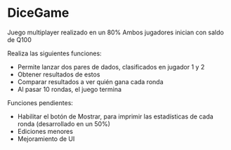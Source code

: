 # DiceGame
Juego multiplayer realizado en un 80%
Ambos jugadores inician con saldo de Q100

Realiza las siguientes funciones:
- Permite lanzar dos pares de dados, clasificados en jugador 1 y 2
- Obtener resultados de estos
- Comparar resultados a ver quién gana cada ronda
- Al pasar 10 rondas, el juego termina

Funciones pendientes:
- Habilitar el botón de Mostrar, para imprimir las estadísticas de cada ronda (desarrollado en un 50%)
- Ediciones menores
- Mejoramiento de UI

